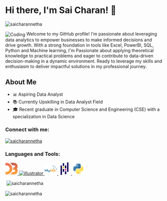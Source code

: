 
# Hi there, I'm Sai Charan! 👋

<p align="left"> <img src="https://komarev.com/ghpvc/?username=saicharannetha&label=Profile%20views&color=0e75b6&style=flat" alt="saicharannetha" /> </p>


<img align="center" alt="Coding" width="500" src="https://i.redd.it/n8agw6z2smyb1.gif">
Welcome to my GitHub profile! I'm passionate about leveraging data analytics to empower businesses to make informed decisions and drive growth. With a strong foundation in tools like Excel, PowerBI, SQL, Python and Machine learning, I'm Passionate about applying theoretical knowledge to practical problems and eager to contribute to data-driven decision-making in a dynamic environment. Ready to leverage my skills and enthusiasm to deliver impactful solutions in my professional journey.


## About Me
- 📊 Aspiring Data Analyst
- 📚 Currently Upskilling in Data Analyst Field
- 🎓 Recent graduate in Computer Science and Engineering (CSE) with a specialization in Data Science

<h3 align="left">Connect with me:</h3>
<p align="left">
<a href="https://linkedin.com/in/saicharannetha" target="blank"><img align="center" src="https://raw.githubusercontent.com/rahuldkjain/github-profile-readme-generator/master/src/images/icons/Social/linked-in-alt.svg" alt="saicharannetha" height="30" width="40" /></a>
</p>

  
  
<h3 align="left">Languages and Tools:</h3>
<p align="left"> <a href="https://d3js.org/" target="_blank" rel="noreferrer"> <img src="https://raw.githubusercontent.com/devicons/devicon/master/icons/d3js/d3js-original.svg" alt="d3js" width="40" height="40"/> </a> <a href="https://www.adobe.com/in/products/illustrator.html" target="_blank" rel="noreferrer"> <img src="https://www.vectorlogo.zone/logos/adobe_illustrator/adobe_illustrator-icon.svg" alt="illustrator" width="40" height="40"/> </a> <a href="https://www.mysql.com/" target="_blank" rel="noreferrer"> <img src="https://raw.githubusercontent.com/devicons/devicon/master/icons/mysql/mysql-original-wordmark.svg" alt="mysql" width="40" height="40"/> </a> <a href="https://pandas.pydata.org/" target="_blank" rel="noreferrer"> <img src="https://raw.githubusercontent.com/devicons/devicon/2ae2a900d2f041da66e950e4d48052658d850630/icons/pandas/pandas-original.svg" alt="pandas" width="40" height="40"/> </a> <a href="https://www.python.org" target="_blank" rel="noreferrer"> <img src="https://raw.githubusercontent.com/devicons/devicon/master/icons/python/python-original.svg" alt="python" width="40" height="40"/> </a> </p>



<p>&nbsp;<img align="center" src="https://github-readme-stats.vercel.app/api?username=saicharannetha&show_icons=true&theme=highcontrast&locale=en" alt="saicharannetha" /></p>

<p><img align="center" src="https://github-readme-streak-stats.herokuapp.com/?user=saicharannetha&theme=highcontrast" alt="saicharannetha" /></p>
